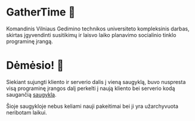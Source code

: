 # GatherTime 📅
Komandinis Vilniaus Gedimino technikos universiteto kompleksinis darbas, skirtas įgyvendinti susitikimų ir laisvo laiko planavimo socialinio tinklo programinę įrangą.

# Dėmėsio! 🚧
Siekiant sujungti kliento ir serverio dalis į vieną saugyklą, buvo nuspresta visą programinę įrangos dalį perkelti į naują kliento bei serverio kodą saugančią [saugyklą](https://github.com/Dovias/gathertime).

Šioje saugykloje nebus keliami nauji pakeitimai bei ji yra užarchyvuota neribotam laikui.
